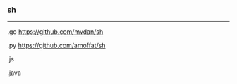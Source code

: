 ### sh
---
.go
https://github.com/mvdan/sh

.py
https://github.com/amoffat/sh

.js

.java

```
```

```
```

```
```
